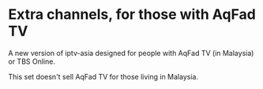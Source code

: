 # Extra channels, for those with AqFad TV
A new version of iptv-asia designed for people with AqFad TV (in Malaysia) or TBS Online.

This set doesn't sell AqFad TV for those living in Malaysia.
